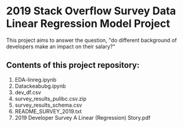 # 2019 Stack Overflow Survey Data Linear Regression Model Project
This project aims to answer the question, "do different background of developers make an impact on their salary?" 

## Contents of this project repository:

1. EDA-linreg.ipynb 
2. Datackeabubg.ipynb
3. dev_df.csv
4. survey_results_pulibc.csv.zip
5. survey_results_schema.csv
6. README_SURVEY_2019.txt
7. 2019 Developer Survey A Linear (Regression) Story.pdf
